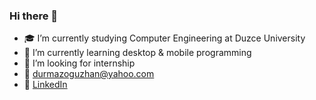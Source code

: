 ### Hi there 👋

- 🎓 I’m currently studying Computer Engineering at Duzce University
- 🌱 I’m currently learning desktop & mobile programming
- 🔎 I’m looking for internship
- 📧 <durmazoguzhan@yahoo.com>
- 👔 [LinkedIn](https://www.linkedin.com/in/oguzhandurmaz/)
